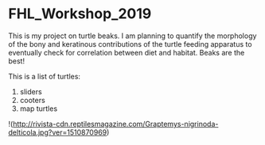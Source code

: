 # FHL_Workshop_2019

This is my project on turtle beaks. I am planning to quantify the morphology of the bony and keratinous contributions of the turtle feeding apparatus to eventually check for correlation between diet and habitat. Beaks are the best!

This is a list of turtles:
1. sliders
2. cooters
3. map turtles

!(http://rivista-cdn.reptilesmagazine.com/Graptemys-nigrinoda-delticola.jpg?ver=1510870969)